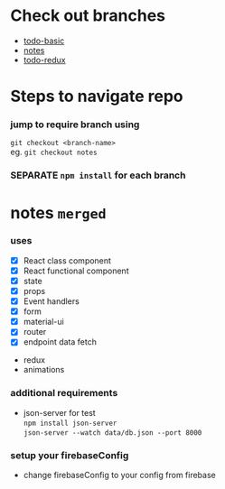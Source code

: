 # Check out branches
- [todo-basic](https://github.com/LaxmanChoudhary/react-stuff/tree/todo-basic)
- [notes](https://github.com/LaxmanChoudhary/react-stuff/tree/notes)
- [todo-redux](https://github.com/LaxmanChoudhary/react-stuff/tree/todo-redux)

# Steps to navigate repo
### jump to require branch using 
`git checkout <branch-name>`<br>
eg. `git checkout notes`

### SEPARATE `npm install` for each branch

# notes `merged`
### uses
- [x] React class component  
- [x] React functional component  
- [x] state  
- [x] props  
- [x] Event handlers  
- [x] form  
- [x] material-ui  
- [x] router
- [x] endpoint data fetch
- redux
- animations

### additional requirements
- json-server for test  
`npm install json-server`  
`json-server --watch data/db.json --port 8000`

### setup your firebaseConfig
- change firebaseConfig to your config from firebase
